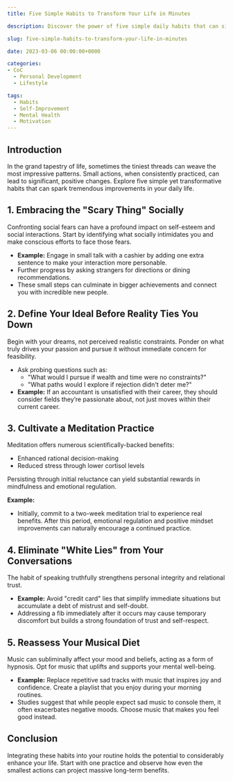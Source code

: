 ```yaml
---
title: Five Simple Habits to Transform Your Life in Minutes

description: Discover the power of five simple daily habits that can significantly enhance your life and well-being with minimal time investment.

slug: five-simple-habits-to-transform-your-life-in-minutes

date: 2023-03-06 00:00:00+0000

categories:
- CoC
  - Personal Development
  - Lifestyle

tags:
  - Habits
  - Self-Improvement
  - Mental Health
  - Motivation
---
```


## Introduction

In the grand tapestry of life, sometimes the tiniest threads can weave the most impressive patterns. Small actions, when consistently practiced, can lead to significant, positive changes. Explore five simple yet transformative habits that can spark tremendous improvements in your daily life.

## 1. Embracing the "Scary Thing" Socially

Confronting social fears can have a profound impact on self-esteem and social interactions. Start by identifying what socially intimidates you and make conscious efforts to face those fears.

- **Example:** Engage in small talk with a cashier by adding one extra sentence to make your interaction more personable.
- Further progress by asking strangers for directions or dining recommendations.
- These small steps can culminate in bigger achievements and connect you with incredible new people.

## 2. Define Your Ideal Before Reality Ties You Down

Begin with your dreams, not perceived realistic constraints. Ponder on what truly drives your passion and pursue it without immediate concern for feasibility.

- Ask probing questions such as:
  - "What would I pursue if wealth and time were no constraints?"
  - "What paths would I explore if rejection didn't deter me?"
- **Example:** If an accountant is unsatisfied with their career, they should consider fields they’re passionate about, not just moves within their current career.

## 3. Cultivate a Meditation Practice

Meditation offers numerous scientifically-backed benefits:

- Enhanced rational decision-making
- Reduced stress through lower cortisol levels

Persisting through initial reluctance can yield substantial rewards in mindfulness and emotional regulation.

**Example:**

- Initially, commit to a two-week meditation trial to experience real benefits. After this period, emotional regulation and positive mindset improvements can naturally encourage a continued practice.

## 4. Eliminate "White Lies" from Your Conversations

The habit of speaking truthfully strengthens personal integrity and relational trust.

- **Example:** Avoid "credit card" lies that simplify immediate situations but accumulate a debt of mistrust and self-doubt.
- Addressing a fib immediately after it occurs may cause temporary discomfort but builds a strong foundation of trust and self-respect.

## 5. Reassess Your Musical Diet

Music can subliminally affect your mood and beliefs, acting as a form of hypnosis. Opt for music that uplifts and supports your mental well-being.

- **Example:** Replace repetitive sad tracks with music that inspires joy and confidence. Create a playlist that you enjoy during your morning routines.
- Studies suggest that while people expect sad music to console them, it often exacerbates negative moods. Choose music that makes you feel good instead.

## Conclusion

Integrating these habits into your routine holds the potential to considerably enhance your life. Start with one practice and observe how even the smallest actions can project massive long-term benefits.
